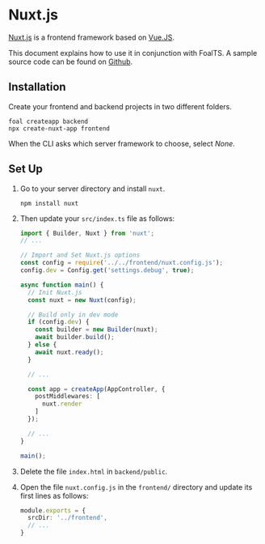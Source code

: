 # Nuxt.js

[Nuxt.js](https://nuxtjs.org/) is a frontend framework based on [Vue.JS](http://vuejs.org).

This document explains how to use it in conjunction with FoalTS. A sample source code can be found on [Github](https://github.com/FoalTS/foal/tree/master/samples/nuxt.js).

## Installation

Create your frontend and backend projects in two different folders.

```
foal createapp backend
npx create-nuxt-app frontend
```

When the CLI asks which server framework to choose, select *None*.

## Set Up

1. Go to your server directory and install `nuxt`.
    
    ```
    npm install nuxt
    ```

2. Then update your `src/index.ts` file as follows:

    ```typescript
    import { Builder, Nuxt } from 'nuxt';
    // ...

    // Import and Set Nuxt.js options
    const config = require('../../frontend/nuxt.config.js');
    config.dev = Config.get('settings.debug', true);

    async function main() {
      // Init Nuxt.js
      const nuxt = new Nuxt(config);

      // Build only in dev mode
      if (config.dev) {
        const builder = new Builder(nuxt);
        await builder.build();
      } else {
        await nuxt.ready();
      }
    
      // ...

      const app = createApp(AppController, {
        postMiddlewares: [
          nuxt.render
        ]
      });
    
      // ...
    }

    main();

    ```
    
3. Delete the file `index.html` in `backend/public`.

4. Open the file `nuxt.config.js` in the `frontend/` directory and update its first lines as follows:

    ```typescript
    module.exports = {
      srcDir: '../frontend',
      // ...
    }
    ```

